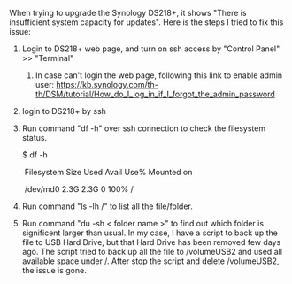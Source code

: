 When trying to upgrade the Synology DS218+, it shows "There is insufficient system capacity for updates". Here is the steps I tried to fix this issue:

1. Login to DS218+ web page, and turn on ssh access by "Control Panel" >> "Terminal"

   1. In case can't login the web page, following this link to enable admin user: https://kb.synology.com/th-th/DSM/tutorial/How_do_I_log_in_if_I_forgot_the_admin_password

2. login to DS218+ by ssh

3. Run command "df -h" over ssh connection to check the filesystem status.

   $ df -h

   ​	Filesystem     Size Used Avail Use% Mounted on                                                                 

   ​	/dev/md0      2.3G 2.3G    0  100% /  

4. Run command "ls -lh /" to list all the file/folder.

5. Run command "du -sh < folder name >" to find out which folder is significent larger than usual. In my case, I have a script to back up the file to USB Hard Drive, but that Hard Drive has been removed few days ago. The script tried to back up all the file to /volumeUSB2 and used all available space under /. After stop the script and delete /volumeUSB2, the issue is gone.